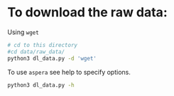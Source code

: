 # To download the raw data:

Using `wget`
```bash
# cd to this directory
#cd data/raw_data/
python3 dl_data.py -d 'wget'
```

To use `aspera` see help to specify options.
```bash
python3 dl_data.py -h
```